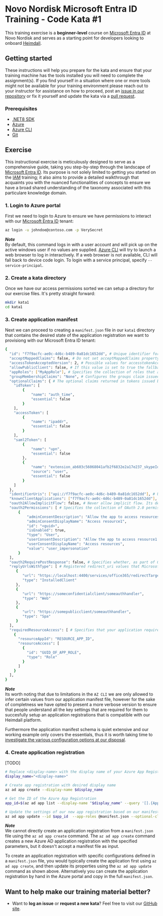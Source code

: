 Novo Nordisk Microsoft Entra ID Training - Code Kata #1
======================================

This training exercise is a **beginner-level** course on [Microsoft Entra ID](https://learn.microsoft.com/en-us/entra/identity/) at Novo Nordisk and serves as a starting point for developers looking to onboard [Heimdall](https://medium.com/@ZaradarTR/wtf-is-heimdall-646843ec18d0).

## Getting started
These instructions will help you prepare for the kata and ensure that your training machine has the tools installed you will need to complete the assignment(s). If you find yourself in a situation where one or more tools might not be available for your training environment please reach out to your instructor for assistance on how to proceed, post an [issue in our repository](https://github.com/NovoNordisk-OpenSource/dojo/issues) or fix it yourself and update the kata via a [pull request](https://github.com/NovoNordisk-OpenSource/dojo/pulls).

### Prerequisites
* [.NET8 SDK](https://dotnet.microsoft.com/en-us/download/dotnet/8.0)
* [Azure](https://portal.azure.com/)
* [Azure CLI](https://learn.microsoft.com/en-us/cli/azure/install-azure-cli#install)
* [Git](https://git-scm.com/book/en/v2/Getting-Started-Installing-Git)

## Exercise
This instructional exercise is meticulously designed to serve as a comprehensive guide, taking you step-by-step through the landscape of [Microsoft Entra ID](https://learn.microsoft.com/en-us/entra/identity/). Its purpose is not solely limited to getting you started on the [IAM](https://www.microsoft.com/en-gb/security/business/security-101/what-is-identity-access-management-iam) training; it also aims to provide a detailed walkthrough that acquaints you with the nuanced functionalities of concepts to ensure we have a broad shared understanding of the taxonomy associated with this particulare knowledge domain.

### 1. Login to Azure portal
First we need to login to Azure to ensure we have permissions to interact with our [Microsoft Entra ID](https://learn.microsoft.com/en-us/entra/identity/) tenant:

```bash
az login -u johndoe@contoso.com -p VerySecret
```

***Note*** <br/>
By default, this command logs in with a user account and will pick up on the active windows user if no values are supplied. [Azure CLI](https://learn.microsoft.com/en-us/cli/azure) will try to launch a web browser to log in interactively. If a web browser is not available, CLI will fall back to device code login. To login with a service principal, specify `--service-principal`.

### 2. Create a kata directory
Once we have our access permissions sorted we can setup a directory for our exercise files. It's pretty straight forward:

```bash
mkdir kata1
cd kata1
```

### 3. Create application manifest
Next we can proceed to creating a `manifest.json` file in our `kata1` directory that contains the desired state of the application registration we want to provisiong with our Microsoft Entra ID tenant:

```bash
{
  "id": "f7f9acfc-ae0c-4d6c-b489-0a81dc1652dd", # Unique identifier for the app in the directory. This ID is not used to identify the app in any protocol transaction. It's used for referencing the object in directory queries.
  "acceptMappedClaims": false, # Do not set acceptMappedClaims property to true for multi-tenant apps. This can allow malicious actors to create claims-mapping policies for your app.
  "accessTokenAcceptedVersion": 2, # Possible values for accesstokenAcceptedVersion are 1, 2, or null. If the value is null, this parameter defaults to 1, which corresponds to the v1.0 endpoint.
  "allowPublicClient": false, # If this value is set to true the fallback application type is public client. The default value is false which means the fallback application type is confidential client.
  "appRoles": ["MyAppRole"], # Specifies the collection of roles that an app may declare. These roles can be assigned to users, groups, or service principals. 
  "groupMembershipClaims": "None", # Configures the groups claim issued in a user or OAuth 2.0 access token that the app expects. Valid values are: None, SecurityGroup , ApplicationGroup, DirectoryRole, All
  "optionalClaims": { # The optional claims returned in tokens issued by the security token service for this specific app registration.
    "idToken": [
        {
            "name": "auth_time",
            "essential": false
        }
    ],
    "accessToken": [
        {
            "name": "ipaddr",
            "essential": false
        }
    ],
    "saml2Token": [
        {
            "name": "upn",
            "essential": false
        },
        {
            "name": "extension_ab603c56068041afb2f6832e2a17e237_skypeId",
            "source": "user",
            "essential": false
        }
    ]
  },
  "identifierUris": ["api://f7f9acfc-ae0c-4d6c-b489-0a81dc1652dd"], # User-defined URI(s) that uniquely identify a web app within its Microsoft Entra tenant or verified customer owned domain.
  "knownClientApplications": ["f7f9acfc-ae0c-4d6c-b489-0a81dc1652dd"], # Used for bundling consent if you have a solution that contains multiple application registrations
  "oauth2AllowImplicitFlow": false, # Never allow implicit flow. Its dead @ https://developer.okta.com/blog/2019/05/01/is-the-oauth-implicit-flow-dead
  "oauth2Permissions": [ # Specifies the collection of OAuth 2.0 permission scopes that the web API (resource) app exposes to client apps. 
      {
          "adminConsentDescription": "Allow the app to access resources on behalf of the signed-in user.",
          "adminConsentDisplayName": "Access resource1",
          "id": "<guid>",
          "isEnabled": true,
          "type": "User",
          "userConsentDescription": "Allow the app to access resource1 on your behalf.",
          "userConsentDisplayName": "Access resources",
          "value": "user_impersonation"
      }
  ],
  "oauth2RequirePostResponse": false, # Specifies whether, as part of OAuth 2.0 token requests, Microsoft Entra ID will allow POST requests, as opposed to GET requests. 
  "replyUrlsWithType": [ # Registered redirect_uri values that Microsoft Entra ID will accept as destinations when returning tokens. For more info: https://learn.microsoft.com/en-us/entra/identity-platform/reply-url
     {
        "url": "https://localhost:4400/services/office365/redirectTarget.html",
        "type": "InstalledClient"
     },
     {
        "url": "https://someconfidentialclient/someauthhandler",
        "type": "Web"
     },
     {
        "url": "https://somepublicclient/someauthhandler",
        "type": "Spa"
     }
  ],
  "requiredResourceAccess": [ # Specifies that your application requires access to the resource application (identified by RESOURCE_APP_ID) and requests the specified appRole (identified by GUID_OF_APP_ROLE) defined in that resource application
    {
      "resourceAppId": "RESOURCE_APP_ID",
      "resourceAccess": [
        {
          "id": "GUID_OF_APP_ROLE",
          "type": "Role"
        }
      ]
    }
  ],
}
```

***Note*** <br/>
Its worth noting that due to limitations in the `AZ CLI` we are only allowed to infer certain values from our application manifest file, however for the sake of completness we have opted to present a more verbose version to ensure that people understand all the key settings that are required for them to succesfully setup an application registrations that is compatible with our Heimdall platform.

Furthermore the application manifest schema is quiet extensive and our working example only covers the essentials, thus it is worth taking time to [investigate the various configuration options at our disposal](https://learn.microsoft.com/en-us/entra/identity-platform/reference-app-manifest).

### 4. Create application registration
[TODO]

```bash
# Replace <display-name> with the display name of your Azure App Registration
display_name="<display-name>"

# Create app registration with desired display name
az ad app create --display-name $display_name

# Get the ID of the Azure App Registration
app_id=$(az ad app list --display-name "$display_name" --query '[].{AppId: appId}' --output tsv)

# Update the settings of our new app registration based on our manifest.json
az ad app update --id $app_id  --app-roles @manifest.json --optional-claims @manifest.json --required-resource-accesses @manifest.json
```

***Note*** <br/>
We cannot directly create an application registration from a `manifest.json` file using the `az ad app create` command. The `az ad app create` command creates a new Azure AD application registration with the specified parameters, but it doesn't accept a manifest file as input.

To create an application registration with specific configurations defined in a `manifest.json` file, you would typically create the application first using `az ad app create`, and then update its properties using the `az ad app update` command as shown above. Alternatively you can create the application registration by hand in the Azure portal and copy in the full `manifest.json`.

## Want to help make our training material better?
 * Want to **log an issue** or **request a new kata**? Feel free to visit our [GitHub site](https://github.com/NovoNordisk-OpenSource/dojo/issues).
